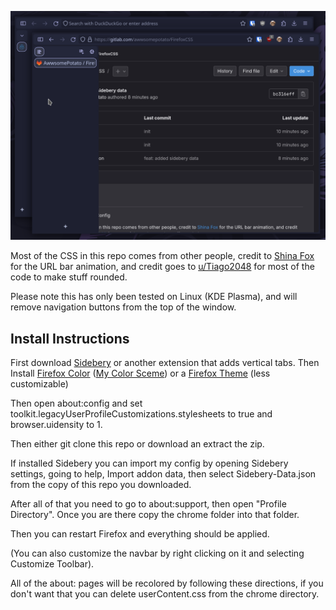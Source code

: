 
![](Media/Screenshot0.png)

Most of the CSS in this repo comes from other people,
credit to [Shina Fox](https://github.com/Shina-SG/Shina-Fox) for the URL bar animation, 
and credit goes to [u/Tiago2048](https://www.reddit.com/r/FirefoxCSS/comments/19bbdad/bubblecss/) for most of the code 
to make stuff rounded.

Please note this has only been tested on Linux (KDE Plasma), 
and will remove navigation buttons from the top of the window.

## Install Instructions

First download [Sidebery](https://addons.mozilla.org/en-US/firefox/addon/sidebery) or another extension that adds vertical tabs.
Then Install [Firefox Color](https://addons.mozilla.org/en-US/firefox/addon/firefox-color) ([My Color Sceme](https://color.firefox.com/?theme=XQAAAAJIBAAAAAAAAABBqYhm849SCicxcUcPX38oKRicm6da8pG5gi-DrbS7fiEFLUzDsWXWyUHMSkHZ2PpRK_LvZGTF44fp7VnVXujpkKMjvOWQSIhdK22u1ZG2EgdMyNMx_0oKJ3H9Aulj_W-sLqp3C7P9xxbnSMyQXGvfNmFAc8Mw6b7sZVymuhR0izERZjptFUVqlI0Zglmvbx7Aqqf1yCNtF2ljYjJBJ2zeQ3SGqmjknTFkU7hkVMy3aRrVafVheQXSAb6urDunQ8LZD2shNDvg5bN-ozZG255xn3hB1gfB1yVOKWNg9jJYn6DntzqTwzgEmwpEgPB4NyBczypZzFqtS5oB-cT0e_lH4lrI8tO01TfXk0UUp6n29KfQU8nu5zesYpVUZThdOvZPqE6CpFbMooJ1cL6fU-TdtOGpTkrgd2fzHgwJX6a54v0tN0aHaAQD3jj-0fqNVcm4Lg-8eyxZ09ItqMLD48JaDU9OFPtiCyyvpsoYYfuZf9osapMO72ZS-AfpMq9oF6ZHatA6Xvt7B8-XGebHGtdzq0PHgpkZPu-zwq2PPoCCFGzjkUZVjpBGQm7UXoevFP_2oiQt))
or a [Firefox Theme](https://addons.mozilla.org/en-US/firefox/themes/) (less customizable)

Then open about:config and set toolkit.legacyUserProfileCustomizations.stylesheets to true and browser.uidensity to 1.

Then either git clone this repo or download an extract the zip.

If installed Sidebery you can import my config by opening Sidebery settings, going to help,
Import addon data, then select Sidebery-Data.json from the copy of this repo you downloaded.

After all of that you need to go to about:support, then open "Profile Directory".
Once you are there copy the chrome folder into that folder.

Then you can restart Firefox and everything should be applied.

(You can also customize the navbar by right clicking on it and selecting Customize Toolbar).

All of the about: pages will be recolored by following these directions, if you don't want 
that you can delete userContent.css from the chrome directory.
